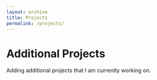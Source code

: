 ```yaml
---
layout: archive
title: Projects
permalink: /projects/
---
```


# Additional Projects
Adding additional projects that I am currently working on.

